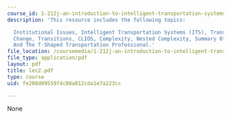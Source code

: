 ```yaml
---
course_id: 1-212j-an-introduction-to-intelligent-transportation-systems-spring-2005
description: 'This resource includes the following topics:

  Institutional Issues, Intelligent Transportation Systems (ITS), Transportation And
  Change, Transitions, CLIOS, Complexity, Nested Complexity, Summary Of Transitions,
  And The T-Shaped Transportation Professional.'
file_location: /coursemedia/1-212j-an-introduction-to-intelligent-transportation-systems-spring-2005/fe208d09559f4c88a812cda1e7a223cc_lec2.pdf
file_type: application/pdf
layout: pdf
title: lec2.pdf
type: course
uid: fe208d09559f4c88a812cda1e7a223cc

---
```

None